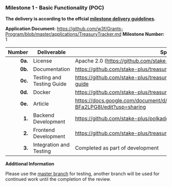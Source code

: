 
### Milestone 1 - Basic Functionality (POC)

**The delivery is according to the offcial [milestone delivery guidelines](https://github.com/w3f/Grants-Program/blob/master/docs/Support%20Docs/milestone-deliverables-guidelines.md).**

**Application Document:** https://github.com/w3f/Grants-Program/blob/master/applications/TreasuryTracker.md
**Milestone Number:** 1

| Number | Deliverable | Specification |
| -----: | ----------- | ------------- |
| **0a.** | License | Apache 2.0 (https://github.com/stake-plus/treasury-tracker/blob/main/LICENSE) |
| **0b.** | Documentation | https://github.com/stake-plus/treasury-tracker/blob/main/README.md |
| **0c.** | Testing and Testing Guide | https://github.com/stake-plus/treasury-tracker/blob/main/README.md#testing-guide |
| **0d.** | Docker | https://github.com/stake-plus/treasury-tracker/tree/main |
| **0e.** | Article | https://docs.google.com/document/d/1TgUOFUv69fm3vopuTu7VlYLkRxnsMqUT8-BFa2LPG8I/edit?usp=sharing |
| **1.** | Backend Development | https://github.com/stake-plus/polkadotjs-proxy |
| **2.** | Frontend Development | https://github.com/stake-plus/treasury-tracker |
| **3.** | Integration and Testing | Completed as part of development |

**Additional Information**

Please use the [master branch](https://github.com/stake-plus/treasury-tracker/tree/main) for testing, another branch will be used for continued work until the completion of the review.
